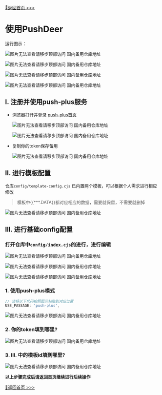 [📌返回首页 >>>](../../README.md)

# 使用PushDeer

运行图示：

![图片无法查看请移步顶部访问 国内备用仓库地址](../../img/message-channel/server-chan3.jpg)

![图片无法查看请移步顶部访问 国内备用仓库地址](../../img/message-channel/server-chan4.jpg)

![图片无法查看请移步顶部访问 国内备用仓库地址](../../img/message-channel/server-chan2.jpg)

![图片无法查看请移步顶部访问 国内备用仓库地址](../../img/message-channel/push-plus.png)

## Ⅰ. 注册并使用push-plus服务

- 浏览器打开并登录 [push-plus首页](https://www.pushplus.plus/login.html)

  ![图片无法查看请移步顶部访问 国内备用仓库地址](../../img/message-channel/use-push-plus.png)

  ![图片无法查看请移步顶部访问 国内备用仓库地址](../../img/message-channel/use-push-plus-2.png)

- 复制你的token保存备用

  ![图片无法查看请移步顶部访问 国内备用仓库地址](../../img/message-channel/use-push-plus-4.png)

## Ⅱ. 进行模板配置

仓库`config/template-config.cjs` 已内置两个模板，可以根据个人需求进行相应修改

> 模板中{{***.DATA}}都对应相应的数据，需要就保留，不需要就删掉

![图片无法查看请移步顶部访问 国内备用仓库地址](../../img/message-channel/template-config.png)

## Ⅲ. 进行基础config配置

### 打开仓库中`config/index.cjs`的进行，进行编辑

![图片无法查看请移步顶部访问 国内备用仓库地址](../../img/how-to-use/github-into-config.png)

![图片无法查看请移步顶部访问 国内备用仓库地址](../../img/how-to-use/github-into-config-2.png)

![图片无法查看请移步顶部访问 国内备用仓库地址](../../img/how-to-use/github-into-config-3.png)

### 1. 使用push-plus模式
   ```javascript
   // 请将以下代码按照图示粘贴到对应位置
   USE_PASSAGE: 'push-plus',
   ```
![图片无法查看请移步顶部访问 国内备用仓库地址](../../img/message-channel/use-push-plus-3.png)

### 2. 你的token填到哪里?

![图片无法查看请移步顶部访问 国内备用仓库地址](../../img/message-channel/use-push-deer.png)

### 3. Ⅲ. 中的模板id填到哪里?

![图片无法查看请移步顶部访问 国内备用仓库地址](../../img/message-channel/use-push-deer2.png)


**以上步骤完成后请返回首页继续进行后续操作**

[📌返回首页 >>>](../../README.md)